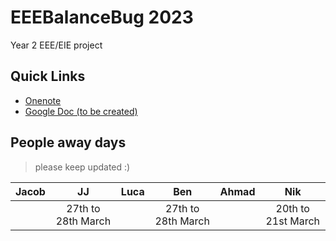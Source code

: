 # EEEBalanceBug 2023
Year 2 EEE/EIE project

## Quick Links
- [Onenote](https://imperiallondon-my.sharepoint.com/:o:/r/personal/jjl221_ic_ac_uk/Documents/Year%202/Engineering%20Project/Yr%202%20Project?d=w9ccd0af0dc6e4be9b2675be7d46dc3fd&csf=1&web=1&e=oAOhcg)
- [Google Doc (to be created) ]()

## People away days
> please keep updated :)

| Jacob | JJ | Luca | Ben | Ahmad | Nik |
|:--------:|:---------:|:--------:|:---------:|:---------:|:---------:|
| | 27th to 28th March | | 27th to 28th March | | 20th to 21st March |




